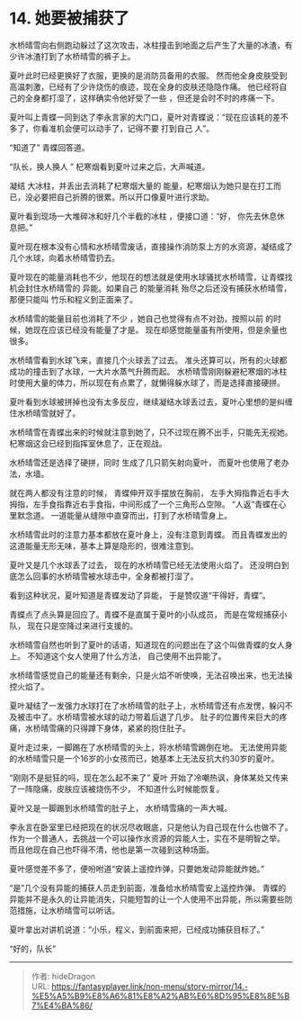 # 14. 她要被捕获了


水桥晴雪向右侧跑动躲过了这次攻击，冰柱撞击到地面之后产生了大量的冰渣，有少许冰渣打到了水桥晴雪的裤子上。

夏叶此时已经更换好了衣服，更换的是消防员备用的衣服。 然而他全身皮肤受到高温刺激，已经有了少许烧伤的痕迹，现在全身的皮肤还隐隐作痛。 他已经将自己的全身都打湿了，这样确实令他好受了一些 ，但还是会时不时的疼痛一下。

夏叶叫上青蝶一同到达了李永言家的大门口，夏叶对青蝶说：“现在应该耗的差不多了，你看准机会便可以动手了，记得不要 打到自己 人”。

“知道了” 青蝶回答道。

“队长，换人换人 ” 杞寒烟看到夏叶过来之后，大声喊道。

凝结 大冰柱，并丢出去消耗了杞寒烟大量的 能量，杞寒烟认为她只是在打工而已，没必要把自己折腾的很累。所以开口像夏叶进行求助。

夏叶看到现场一大堆碎冰和好几个半截的冰柱 ，便接口道：“好， 你先去休息休息把。”

夏叶现在根本没有心情和水桥晴雪废话，直接操作消防泵上方的水资源，凝结成了几个水球，向着水桥晴雪扔去。

夏叶现在的能量消耗也不少，他现在的想法就是使用水球骚扰水桥晴雪，让青蝶找机会封住水桥晴雪的 异能。如果自己 的能量消耗 殆尽之后还没有捕获水桥晴雪，那便只能叫 竹乐和程义到正面来了。 

水桥晴雪的能量目前也消耗了不少 ，她自己也觉得有点不对劲，按照以前 的时候，她现在应该已经没有能量了才是。 现在却感觉能量虽有所使用，但是余量也很多。

水桥晴雪看到水球飞来，直接几个火球丢了过去。 准头还算可以，所有的火球都成功的撞击到了水球，一大片水蒸气升腾而起。 水桥晴雪刚刚躲避杞寒烟的冰柱时使用大量的体力，所以现在有点累了，就懒得躲水球了，而是选择直接硬拼。

夏叶看到水球被拼掉也没有太多反应，继续凝结水球丢过去，夏叶心里想的是纠缠住水桥晴雪就好了。

水桥晴雪在青蝶出来的时候就注意到她了，只不过现在腾不出手，只能先无视她。 杞寒烟这会已经到指挥室休息了，正在观战。

水桥晴雪还是选择了硬拼，同时 生成了几只箭矢射向夏叶， 而夏叶也使用了老办法，水墙。 

就在两人都没有注意的时候， 青蝶伸开双手摆放在胸前， 左手大拇指靠近右手大拇指，左手食指靠近右手食指，中间形成了一个三角形△空隙。 “人返”青蝶在心里默念道。 一道能量从缝隙中直穿而出，打到了水桥晴雪身上。

水桥晴雪此时的注意力基本都放在夏叶身上，没有注意到青蝶。 而且青蝶发出的这道能量无形无味，基本上算是隐形的，很难注意到。 

夏叶又是几个水球丢了过去， 现在的水桥晴雪已经无法使用火焰了。 还没明白到底怎么回事的水桥晴雪被水球击中，全身都被打湿了。

看到这种状况，夏叶知道是青蝶发动了异能， 于是赞叹道“干得好，青蝶”。 

青蝶点了点头算是回应了。青蝶不是直属于夏叶的小队成员， 而是在常规捕获小队， 现在只是空降过来进行支援的。

水桥晴雪自然也听到了夏叶的话语，知道现在的问题出在了这个叫做青蝶的女人身上。 不知道这个女人使用了什么方法， 自己使用不出异能了。 

水桥晴雪感觉自己的能量还有剩余，只是火焰不听使唤，无法召唤出来，也无法操控火焰了。

夏叶凝结了一发强力水球打在了水桥晴雪的肚子上，水桥晴雪还有点发愣，躲闪不及被击中了。水桥晴雪被水球的动力带着后退了几步。 肚子的位置传来巨大的疼痛，水桥晴雪痛的只得蹲下身体，紧紧的抱住肚子。

夏叶走过来，一脚踢在了水桥晴雪的头上，将水桥晴雪踢倒在地。 无法使用异能的水桥晴雪只是一个16岁的小女孩而已，她基本上无法反抗大约30岁的夏叶。

“刚刚不是挺狂的吗，现在怎么起不来了” 夏叶 开始了冷嘲热讽，身体某处又传来了一阵隐痛，皮肤应该被烧伤不少， 不知道什么时候能恢复。 

夏叶又是一脚踢到水桥晴雪的肚子上， 水桥晴雪痛的一声大喊。 

李永言在卧室里已经把现在的状况尽收眼底，只是他认为自己现在什么也做不了。作为一个普通人，去挑战一个可以操作水资源的异能人士，实在不是明智之举。 而且他现在自己也吓得不清，他也是第一次碰到这种场面。 

夏叶感觉差不多了，便吩咐道“安装上遥控炸弹，只要她发动异能就炸她。”

“是”几个没有异能的捕获人员走到前面，准备给水桥晴雪安上遥控炸弹。 青蝶的异能并不是永久的让异能消失，只能短暂的让一个人使用不出异能，所以需要些防范措施，让水桥晴雪可以听话。

夏叶拿出对讲机说道：“小乐，程义，到前面来把，已经成功捕获目标了。”

“好的，队长”





---

> 作者: hideDragon  
> URL: https://fantasyplayer.link/non-menu/story-mirror/14.-%E5%A5%B9%E8%A6%81%E8%A2%AB%E6%8D%95%E8%8E%B7%E4%BA%86/  

